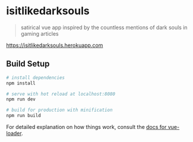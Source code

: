 # isitlikedarksouls

> satirical vue app inspired by the countless mentions of dark souls in gaming articles 

https://isitlikedarksouls.herokuapp.com


## Build Setup

``` bash
# install dependencies
npm install

# serve with hot reload at localhost:8080
npm run dev

# build for production with minification
npm run build
```

For detailed explanation on how things work, consult the [docs for vue-loader](http://vuejs.github.io/vue-loader).
